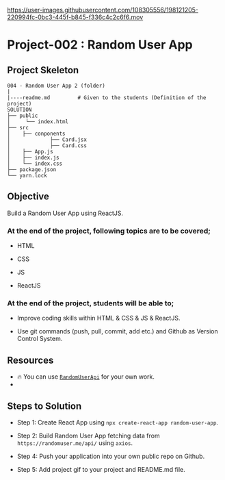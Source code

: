 

https://user-images.githubusercontent.com/108305556/198121205-220994fc-0bc3-445f-b845-f336c4c2c6f6.mov



# Project-002 : Random User App 

## Project Skeleton

```
004 - Random User App 2 (folder)
|
|----readme.md         # Given to the students (Definition of the project)
SOLUTION
├── public
│     └── index.html
├── src
│    ├── conponents
│             ├── Card.jsx
│             ├── Card.css
│    ├── App.js
│    ├── index.js
│    └── index.css
├── package.json
└── yarn.lock
```


## Objective

Build a Random User App using ReactJS.

### At the end of the project, following topics are to be covered;

- HTML

- CSS

- JS

- ReactJS

### At the end of the project, students will be able to;

- Improve coding skills within HTML & CSS & JS & ReactJS.

- Use git commands (push, pull, commit, add etc.) and Github as Version Control System.

## Resources

- 🔥 You can use [`RandomUserApi`](https://randomuser.me/api/) for your own work.
- 

## Steps to Solution

- Step 1: Create React App using `npx create-react-app random-user-app`.

- Step 2: Build Random User App fetching data from `https://randomuser.me/api/` using `axios`.

- Step 4: Push your application into your own public repo on Github.

- Step 5: Add project gif to your project and README.md file.

